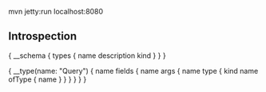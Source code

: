 mvn jetty:run
localhost:8080

Introspection
-------------

{
  __schema {
    types {
      name
      description
      kind
    }
  }
}



{
  __type(name: "Query") {
    name
    fields {
      name
      args {
        name
        type {
          kind
          name
          ofType {
            name
          }
        }
      }
    }
  }
}



